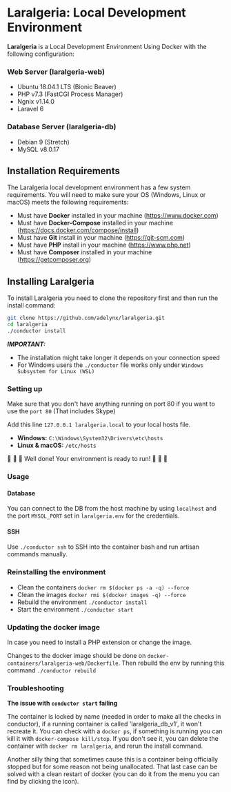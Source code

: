 # Laralgeria: Local Development Environment

**Laralgeria** is a Local Development Environment Using Docker with the following configuration:
### Web Server (laralgeria-web)  
- Ubuntu 18.04.1 LTS (Bionic Beaver)
- PHP v7.3 (FastCGI Process Manager)
- Ngnix v1.14.0
- Laravel 6

### Database Server (laralgeria-db)  
- Debian 9 (Stretch)
- MySQL v8.0.17

## Installation Requirements

The Laralgeria local development environment has a few system requirements. You will need to make sure your OS (Windows, Linux or macOS) meets the following requirements:

- Must have **Docker** installed in your machine (https://www.docker.com)
- Must have **Docker-Compose** installed in your machine (https://docs.docker.com/compose/install)
- Must have **Git** install in your machine (https://git-scm.com)
- Must have **PHP** install in your machine (https://www.php.net)
- Must have **Composer** installed in your machine (https://getcomposer.org)

## Installing Laralgeria

To install Laralgeria you need to clone the repository first and then run the install command:

```bash
git clone https://github.com/adelynx/laralgeria.git
cd laralgeria
./conductor install
```

_**IMPORTANT:**_

 - The installation might take longer it depends on your connection speed
 - For Windows users the `./conductor` file works only under `Windows Subsystem for Linux (WSL)`

### Setting up

Make sure that you don't have anything running on port 80 if you want to use the `port 80` (That includes Skype)

Add this line `127.0.0.1 laralgeria.local` to your local hosts file.

- **Windows:** `C:\Windows\System32\Drivers\etc\hosts`
- **Linux & macOS:** `/etc/hosts`

🎉 🎉 🎉 Well done! Your environment is ready to run! 🎉 🎉 🎉

### Usage

#### Database

You can connect to the DB from the host machine by using `localhost` and the port `MYSQL_PORT` set in `laralgeria.env` for the credentials.

#### SSH

Use `./conductor ssh` to SSH into the container bash and run artisan commands manually.  

### Reinstalling the environment

- Clean the containers `docker rm $(docker ps -a -q) --force`
- Clean the images `docker rmi $(docker images -q) --force`
- Rebuild the environment `./conductor install`
- Start the environment `./conductor start`

### Updating the docker image

In case you need to install a PHP extension or change the image.

Changes to the docker image should be done on `docker-containers/laralgeria-web/Dockerfile`. Then rebuild the env by running this command `./conductor rebuild`

### Troubleshooting

**The issue with `conductor start` failing**

The container is locked by name (needed in order to make all the checks in conductor), if a running container is called 'laralgeria_db_v1', it won't recreate it.
You can check with a `docker ps`, if something is running you can kill it with `docker-compose kill/stop`.
If you don't see it, you can delete the container with `docker rm laralgeria`, and rerun the install command.

Another silly thing that sometimes cause this is a container being officially stopped but for some reason not being unallocated. That last case can be solved with a clean restart of docker (you can do it from the menu you can find by clicking the icon).
